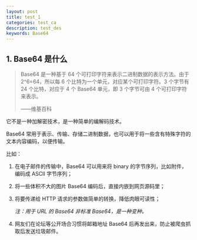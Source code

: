 ```yaml
---
layout: post
title: test_1
categories: test_ca
description: test_des
keywords: Base64
---
```

## 1. Base64 是什么

> Base64 是一种基于 64 个可打印字符来表示二进制数据的表示方法。由于 2^6=64，所以每 6 个比特为一个单元，对应某个可打印字符。3 个字节有 24 个比特，对应于 4 个 Base64 单元，即 3 个字节可由 4 个可打印字符来表示。
>
> ——维基百科

它不是一种加解密技术，是一种简单的编解码技术。

Base64 常用于表示、传输、存储二进制数据，也可以用于将一些含有特殊字符的文本内容编码，以便传输。

比如：

1. 在电子邮件的传输中，Base64 可以用来将 binary 的字节序列，比如附件，编码成 ASCII 字节序列；

2. 将一些体积不大的图片 Base64 编码后，直接内嵌到网页源码里；

3. 将要传递给 HTTP 请求的参数做简单的转换，降低肉眼可读性；

    *注：用于 URL 的 Base64 非标准 Base64，是一种变种。*

4. 网友们在论坛等公开场合习惯将邮箱地址 Base64 后再发出来，防止被爬虫抓取后发送垃圾邮件。
